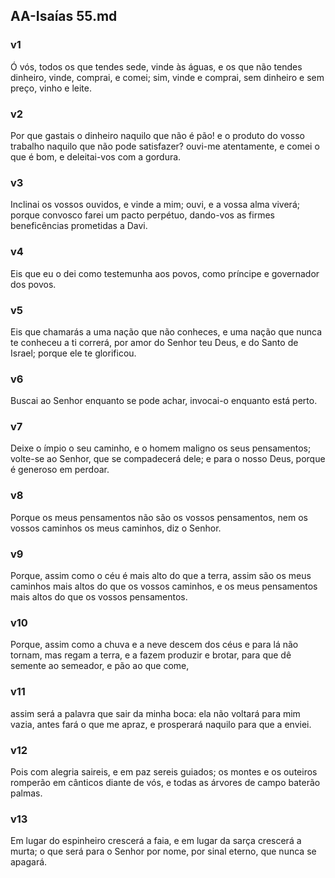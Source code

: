 ## AA-Isaías 55.md
### v1
 Ó vós, todos os que tendes sede, vinde às águas, e os que não tendes dinheiro, vinde, comprai, e comei; sim, vinde e comprai, sem dinheiro e sem preço, vinho e leite.
### v2
 Por que gastais o dinheiro naquilo que não é pão! e o produto do vosso trabalho naquilo que não pode satisfazer? ouvi-me atentamente, e comei o que é bom, e deleitai-vos com a gordura.
### v3
 Inclinai os vossos ouvidos, e vinde a mim; ouvi, e a vossa alma viverá; porque convosco farei um pacto perpétuo, dando-vos as firmes beneficências prometidas a Davi.
### v4
 Eis que eu o dei como testemunha aos povos, como príncipe e governador dos povos.
### v5
 Eis que chamarás a uma nação que não conheces, e uma nação que nunca te conheceu a ti correrá, por amor do Senhor teu Deus, e do Santo de Israel; porque ele te glorificou.
### v6
 Buscai ao Senhor enquanto se pode achar, invocai-o enquanto está perto.
### v7
 Deixe o ímpio o seu caminho, e o homem maligno os seus pensamentos; volte-se ao Senhor, que se compadecerá dele; e para o nosso Deus, porque é generoso em perdoar.
### v8
 Porque os meus pensamentos não são os vossos pensamentos, nem os vossos caminhos os meus caminhos, diz o Senhor.
### v9
 Porque, assim como o céu é mais alto do que a terra, assim são os meus caminhos mais altos do que os vossos caminhos, e os meus pensamentos mais altos do que os vossos pensamentos.
### v10
 Porque, assim como a chuva e a neve descem dos céus e para lá não tornam, mas regam a terra, e a fazem produzir e brotar, para que dê semente ao semeador, e pão ao que come,
### v11
 assim será a palavra que sair da minha boca: ela não voltará para mim vazia, antes fará o que me apraz, e prosperará naquilo para que a enviei.
### v12
 Pois com alegria saireis, e em paz sereis guiados; os montes e os outeiros romperão em cânticos diante de vós, e todas as árvores de campo baterão palmas.
### v13
 Em lugar do espinheiro crescerá a faia, e em lugar da sarça crescerá a murta; o que será para o Senhor por nome, por sinal eterno, que nunca se apagará.

